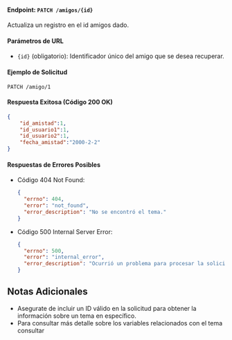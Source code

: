 #### Endpoint: `PATCH /amigos/{id}`

Actualiza un registro en el id amigos dado.

#### Parámetros de URL
- `{id}` (obligatorio): Identificador único del amigo que se desea recuperar.

#### Ejemplo de Solicitud
```http
PATCH /amigo/1
```

#### Respuesta Exitosa (Código 200 OK)
```json
{
    "id_amistad":1,
    "id_usuario1":1,
    "id_usuario2":1,
    "fecha_amistad":"2000-2-2"
}
```

#### Respuestas de Errores Posibles
- Código 404 Not Found:

  ```json
  {
    "errno": 404,
    "error": "not_found",
    "error_description": "No se encontró el tema."
  }
  ```

- Código 500 Internal Server Error:
  ```json
  {
    "errno": 500,
    "error": "internal_error",
    "error_description": "Ocurrió un problema para procesar la solicitud"
  }
  ``` 

## Notas Adicionales

- Asegurate de incluir un ID válido en la solicitud para obtener la información
  sobre un tema en específico.
- Para consultar más detalle sobre los variables relacionados con el tema consultar
